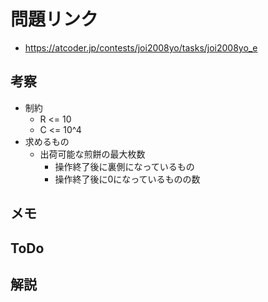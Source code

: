 # 問題リンク
- https://atcoder.jp/contests/joi2008yo/tasks/joi2008yo_e

## 考察
- 制約
    - R <= 10
    - C <= 10^4
- 求めるもの
    - 出荷可能な煎餅の最大枚数
        - 操作終了後に裏側になっているもの
        - 操作終了後に0になっているものの数

## メモ

## ToDo

## 解説